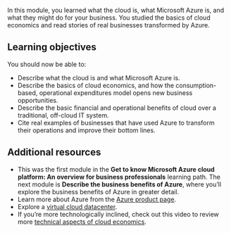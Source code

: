 In this module, you learned what the cloud is, what Microsoft Azure is, and what they might do for your business. You studied the basics of cloud economics and read stories of real businesses transformed by Azure.

## Learning objectives

You should now be able to:

 -  Describe what the cloud is and what Microsoft Azure is.
 -  Describe the basics of cloud economics, and how the consumption-based, operational expenditures model opens new business opportunities.
 -  Describe the basic financial and operational benefits of cloud over a traditional, off-cloud IT system.
 -  Cite real examples of businesses that have used Azure to transform their operations and improve their bottom lines.

## Additional resources

 -  This was the first module in the **Get to know Microsoft Azure cloud platform: An overview for business professionals** learning path. The next module is **Describe the business benefits of Azure**, where you’ll explore the business benefits of Azure in greater detail.
 -  Learn more about Azure from the [Azure product page](https://azure.microsoft.com?azure-portal=true).
 -  Explore a [virtual cloud datacenter](https://news.microsoft.com/stories/microsoft-datacenter-tour?azure-portal=true).
 -  If you’re more technologically inclined, check out this video to review more [technical aspects of cloud economics](https://www.youtube.com/watch?v=oZrOIza-SLE?azure-portal=true).
